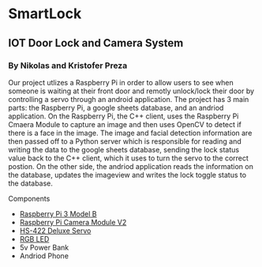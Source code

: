 # SmartLock

## IOT Door Lock and Camera System

### By Nikolas and Kristofer Preza

Our project utlizes a Raspberry Pi in order to allow users to see when someone is waiting at their front door and remotly unlock/lock their door by controlling a servo through an android application. The project has 3 main parts: the Raspberry Pi, a google sheets database, and an andriod application. On the Raspberry Pi, the C++ client, uses the Raspberry Pi Cmaera Module to capture an image and then uses OpenCV to detect if there is a face in the image. The image and facial detection information are then passed off to a Python server which is responsible for reading and writing the data to the google sheets database, sending the lock status value back to the C++ client, which it uses to turn the servo to the correct postion. On the other side, the andriod application reads the information on the database, updates the imageview and writes the lock toggle status to the database.

 Components
- [Raspberry Pi 3 Model B](https://www.raspberrypi.org/products/raspberry-pi-3-model-b/)
- [Raspberry Pi Camera Module V2](https://www.raspberrypi.org/products/camera-module-v2/)
- [HS-422 Deluxe Servo](https://www.servocity.com/hs-422-servo/)
- [RGB LED](https://www.adafruit.com/product/159)
- 5v Power Bank
- Andriod Phone

